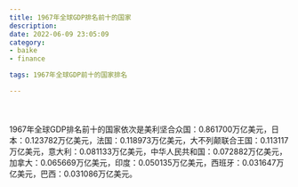 ```yaml
---
title: 1967年全球GDP排名前十的国家
description:
date: 2022-06-09 23:05:09
category:
- baike
- finance

tags: 1967年全球GDP前十的国家排名

---
```


<script src="/assets/js/charts/chart.js"></script>

<div style="width: 100%; margin: 10% auto; ">
    <canvas id="myChart"></canvas>
</div>

<div>
<p class="paragraph">1967年全球GDP排名前十的国家依次是美利坚合众国：0.861700万亿美元，日本：0.123782万亿美元，法国：0.118973万亿美元，大不列颠联合王国：0.113117万亿美元，意大利：0.081133万亿美元，中华人民共和国：0.072882万亿美元，加拿大：0.065669万亿美元，印度：0.050135万亿美元，西班牙：0.031647万亿美元，巴西：0.031086万亿美元。</p>
</div>

<script>
    const labels = ["美利坚合众国", "日本", "法国", "大不列颠联合王国", "意大利", "中华人民共和国", "加拿大", "印度", "西班牙", "巴西"];

    const dataGdp = {
        labels: labels,
        datasets: [{
            label: '$（万亿美元）  •  即刻编程  •  cn.hongkezhang.com',
            backgroundColor: 'rgb(205 96 144)',
            borderColor: 'rgb(0 0 128)',
            data: [0.861700, 0.123782, 0.118973, 0.113117, 0.081133, 0.072882, 0.065669, 0.050135, 0.031647, 0.031086],
            barPercentage: 0.3
        }]
    };

    const config = {
        type: 'bar',
        data: dataGdp,
        options: {
            series: [
                {
                    barWidth: '20%'
                }
            ],
            graphic: [{
                type: 'group',
                bounding: 'raw',
                rotation: Math.PI / 4,//正方形旋转的角度
                right: 70,
                bottom: 15,
                z: 100,
                children: [
                    {
                        type: 'rect',
                        left: 'center',//描述怎么根据父元素进行定位
                        top: 'center',//描述怎么根据父元素进行定位
                        z: 100,
                        shape: {
                            width: 140,
                            height: 30
                        },
                        style: {
                            // fill: 'rgba(0,0,0,0.3)'
                        }
                    },
                    {
                        type: 'text',
                        left: 'center',
                        top: 'center',
                        z: 100,
                        style: {
                            fill: '#000000',
                            text: 'domain.com',
                            font: 'bolder 14px Microsoft YaHei'
                        }
                    }
                ]
            }]
        }
    };

    const myChart = new Chart(
        document.getElementById('myChart'),
        config
    );
</script>
